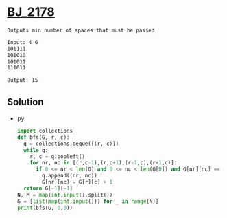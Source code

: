 # [BJ_2178](https://acmicpc.net/problem/2178)

```en
Outputs min number of spaces that must be passed
```

```txt
Input: 4 6
101111
101010
101011
111011

Output: 15
```

## Solution

* py

  ```py
  import collections
  def bfs(G, r, c):
    q = collections.deque([(r, c)])
    while q:
      r, c = q.popleft()
      for nr, nc in [(r,c-1),(r,c+1),(r-1,c),(r+1,c)]:
        if 0 <= nr < len(G) and 0 <= nc < len(G[0]) and G[nr][nc] == 1:
          q.append((nr, nc))
          G[nr][nc] = G[r][c] + 1
    return G[-1][-1]
  N, M = map(int,input().split())
  G = [list(map(int,input())) for _ in range(N)]
  print(bfs(G, 0,0))
  ```
